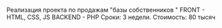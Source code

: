 Реализация проекта по продажам "базы собственников " FRONT - HTML, CSS, JS BACKEND - PHP Сроки: 3 недели. Стоимость: 80 тысяч
